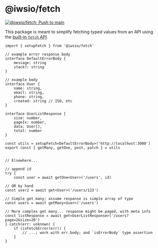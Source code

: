 # @iwsio/fetch

[![@iwsio/fetch: Push to main](https://github.com/iwsllc/iwsio-packages/actions/workflows/fetch-push-main.yaml/badge.svg)](https://github.com/iwsllc/iwsio-packages/actions/workflows/fetch-push-main.yaml)

This package is meant to simplify fetching typed values from an API using the [built-in `fetch` API](https://developer.mozilla.org/en-US/docs/Web/API/Fetch_API).

```tsx
import { setupFetch } from '@iwsio/fetch'

// example error response body
interface DefaultErrorBody {
	message: string
	stack?: string
}

// example body
interface User {
	name: string,
	email: string,
	phone: string,
	created: string // ISO, etc
}

interface UserListResponse {
	size: number,
	pageIx: number,
	data: User[],
	total: number
}

const utils = setupFetch<DefaultErrorBody>('http://localhost:3000')
export const { getMany, getOne, post, patch } = utils


// Elsewhere...

// append id
try {
	const user = await getOne<User>('/users', id)

// OR by hand
const user2 = await get<User>('/users/123')

// Simple get many; assume response is simple array of type
const users = await getMany<User>('/users')

// More complex get many... response might be paged, with meta info
const listResponse = await get<UserListResponse>('/users?page=2&size=20')
} catch(err: unknown) {
	if (isFetchError(err)) {
		// ...; work with err.body; and `isErrorBody` type assertion
	}
}

```
